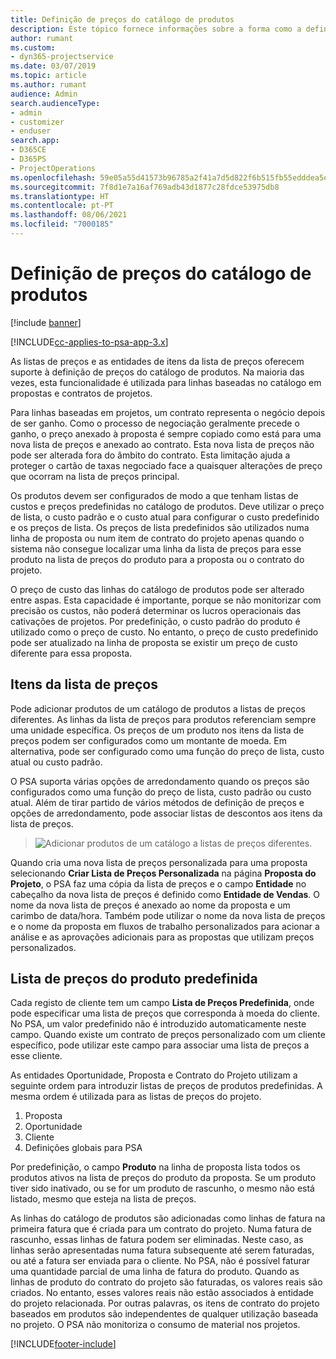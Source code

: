 ```yaml
---
title: Definição de preços do catálogo de produtos
description: Este tópico fornece informações sobre a forma como a definição de preços do catálogo de preços funciona no Dynamics 365 Project Service Automation (PSA).
author: rumant
ms.custom:
- dyn365-projectservice
ms.date: 03/07/2019
ms.topic: article
ms.author: rumant
audience: Admin
search.audienceType:
- admin
- customizer
- enduser
search.app:
- D365CE
- D365PS
- ProjectOperations
ms.openlocfilehash: 59e05a55d41573b96785a2f41a7d5d822f6b515fb55edddea5ef1862b7694a1b
ms.sourcegitcommit: 7f8d1e7a16af769adb43d1877c28fdce53975db8
ms.translationtype: HT
ms.contentlocale: pt-PT
ms.lasthandoff: 08/06/2021
ms.locfileid: "7000185"
---
```

# <a name="product-catalog-pricing"></a>Definição de preços do catálogo de produtos 

[!include [banner](../includes/psa-now-project-operations.md)]

[!INCLUDE[cc-applies-to-psa-app-3.x](../includes/cc-applies-to-psa-app-3x.md)]


As listas de preços e as entidades de itens da lista de preços oferecem suporte à definição de preços do catálogo de produtos. Na maioria das vezes, esta funcionalidade é utilizada para linhas baseadas no catálogo em propostas e contratos de projetos.

Para linhas baseadas em projetos, um contrato representa o negócio depois de ser ganho. Como o processo de negociação geralmente precede o ganho, o preço anexado à proposta é sempre copiado como está para uma nova lista de preços e anexado ao contrato. Esta nova lista de preços não pode ser alterada fora do âmbito do contrato. Esta limitação ajuda a proteger o cartão de taxas negociado face a quaisquer alterações de preço que ocorram na lista de preços principal.

Os produtos devem ser configurados de modo a que tenham listas de custos e preços predefinidas no catálogo de produtos. Deve utilizar o preço de lista, o custo padrão e o custo atual para configurar o custo predefinido e os preços de lista. Os preços de lista predefinidos são utilizados numa linha de proposta ou num item de contrato do projeto apenas quando o sistema não consegue localizar uma linha da lista de preços para esse produto na lista de preços do produto para a proposta ou o contrato do projeto.

O preço de custo das linhas do catálogo de produtos pode ser alterado entre aspas. Esta capacidade é importante, porque se não monitorizar com precisão os custos, não poderá determinar os lucros operacionais das cativações de projetos. Por predefinição, o custo padrão do produto é utilizado como o preço de custo. No entanto, o preço de custo predefinido pode ser atualizado na linha de proposta se existir um preço de custo diferente para essa proposta.

## <a name="price-list-items"></a>Itens da lista de preços

Pode adicionar produtos de um catálogo de produtos a listas de preços diferentes. As linhas da lista de preços para produtos referenciam sempre uma unidade específica. Os preços de um produto nos itens da lista de preços podem ser configurados como um montante de moeda. Em alternativa, pode ser configurado como uma função do preço de lista, custo atual ou custo padrão.

O PSA suporta várias opções de arredondamento quando os preços são configurados como uma função do preço de lista, custo padrão ou custo atual. Além de tirar partido de vários métodos de definição de preços e opções de arredondamento, pode associar listas de descontos aos itens da lista de preços. 

> ![Adicionar produtos de um catálogo a listas de preços diferentes.](media/basic-guide-16.png)

Quando cria uma nova lista de preços personalizada para uma proposta selecionando **Criar Lista de Preços Personalizada** na página **Proposta do Projeto**, o PSA faz uma cópia da lista de preços e o campo **Entidade** no cabeçalho da nova lista de preços é definido como **Entidade de Vendas**. O nome da nova lista de preços é anexado ao nome da proposta e um carimbo de data/hora. Também pode utilizar o nome da nova lista de preços e o nome da proposta em fluxos de trabalho personalizados para acionar a análise e as aprovações adicionais para as propostas que utilizam preços personalizados.

 
## <a name="default-product-price-list"></a>Lista de preços do produto predefinida
Cada registo de cliente tem um campo **Lista de Preços Predefinida**, onde pode especificar uma lista de preços que corresponda à moeda do cliente. No PSA, um valor predefinido não é introduzido automaticamente neste campo. Quando existe um contrato de preços personalizado com um cliente específico, pode utilizar este campo para associar uma lista de preços a esse cliente.

As entidades Oportunidade, Proposta e Contrato do Projeto utilizam a seguinte ordem para introduzir listas de preços de produtos predefinidas. A mesma ordem é utilizada para as listas de preços do projeto.

1.  Proposta
2.  Oportunidade
3.  Cliente
4.  Definições globais para PSA

Por predefinição, o campo **Produto** na linha de proposta lista todos os produtos ativos na lista de preços do produto da proposta. Se um produto tiver sido inativado, ou se for um produto de rascunho, o mesmo não está listado, mesmo que esteja na lista de preços. 

As linhas do catálogo de produtos são adicionadas como linhas de fatura na primeira fatura que é criada para um contrato do projeto. Numa fatura de rascunho, essas linhas de fatura podem ser eliminadas. Neste caso, as linhas serão apresentadas numa fatura subsequente até serem faturadas, ou até a fatura ser enviada para o cliente. No PSA, não é possível faturar uma quantidade parcial de uma linha de fatura do produto. Quando as linhas de produto do contrato do projeto são faturadas, os valores reais são criados. No entanto, esses valores reais não estão associados à entidade do projeto relacionada. Por outras palavras, os itens de contrato do projeto baseados em produtos são independentes de qualquer utilização baseada no projeto. O PSA não monitoriza o consumo de material nos projetos.


[!INCLUDE[footer-include](../includes/footer-banner.md)]